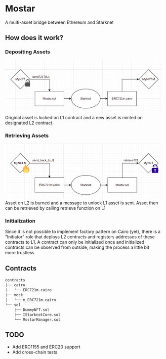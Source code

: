 # Mostar
A multi-asset bridge between Ethereum and Starknet

## How does it work?

### Depositing Assets
![Depositing Asset](./assets/deposit.png) <br>
Original asset is locked on L1 contract and a new asset is minted on designated L2 contract.


### Retrieving Assets
![Depositing Asset](./assets/retrieve.png) <br>
Asset on L2 is burned and a message to unlock L1 asset is sent. Asset then can be retrieved by calling retrieve function on L1

### Initialization
Since it is not possible to implement factory pattern on Cairo (yet), there is a "Initiator" role that deploys L2 contracts and registers addresses of these contracts to L1. A contract can only be initialized once and initialized contracts can be observed from outside, making the process a little bit more trustless.

## Contracts

```
contracts
├── cairo
│   └── ERC721m.cairo
├── mock
│   └── m_ERC721m.cairo
└── sol
    ├── DummyNFT.sol
    ├── IStarknetCore.sol
    └── MostarManager.sol
```

## TODO

- Add ERC1155 and ERC20 support
- Add cross-chain tests
